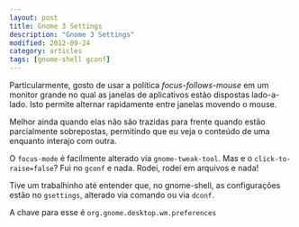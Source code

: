```yaml
---
layout: post
title: Gnome 3 Settings
description: "Gnome 3 Settings"
modified: 2012-09-24
category: articles
tags: [gnome-shell gconf]
---
```


Particularmente, gosto de usar a política *focus-follows-mouse* em um monitor grande no qual as
janelas de aplicativos estão dispostas lado-a-lado. Isto permite alternar rapidamente entre janelas
movendo o mouse.

Melhor ainda quando elas não são trazidas para frente quando estão parcialmente sobrepostas,
permitindo que eu veja o conteúdo de uma enquanto interajo com outra.

O `focus-mode` é facilmente alterado via `gnome-tweak-tool`. Mas e o `click-to-raise=false`? Fui no
`gconf` e nada. Rodei, rodei em arquivos e nada!

Tive um trabalhinho até entender que, no gnome-shell, as configurações estão no `gsettings`,
alterado via comando ou via `dconf`.

A chave para esse é `org.gnome.desktop.wm.preferences`


